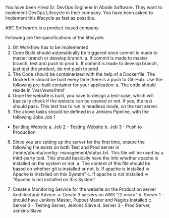 You have been Hired Sr. DevOps Engineer in Abode Software. They want to implement DevOps Lifecycle in their company. You have been asked to implement this lifecycle as fast as possible.

ABC Software’s is a product-based company

Following are the specifications of the lifecycle:

1. Git Workflow has to be implemented
2. Code Build should automatically be triggered once commit is made to master branch or develop branch.
    a. If commit is made to master branch, test and push to prod
    b. If commit is made to develop branch, just test the product, do not push to prod
3. The Code should be containerized with the help of a Dockerfile. The Dockerfile should be built every time there is a push to Git-Hub. Use the following pre-built container for your application:
    a. The code should reside in '/var/www/html'
4. Once the website is built, you have to design a test-case, which will basically check if the website can be opened or not. If yes, the test should pass. This test has to run in headless mode, on the test server.
5. The above tasks should be defined in a Jenkins Pipeline, with the following Jobs Job 1
- Building Website
    a. Job 2 - Testing Website
    b. Job 3 - Push to Production
6. Since you are setting up the server for the first time, ensure the following file exists on both Test and Prod server in /home/ubuntu/config- management/status.txt. This file will be used by a third-party tool. This should basically have the info whether apache is installed on the system or not.
    a. The content of this file should be based on whether git is installed or not.
    b. If apache is installed => Apache is Installed on this System"
    c. If apache is not installed => "Apache is not installed on this System"

7. Create a Monitoring Service for the website on the Production server Architectural Advice:
    a. Create 3 servers on AWS "t2.micro"
    b. Server 1 - should have Jenkins Master, Puppet Master and Nagios Installed
    c. Server 2 - Testing Server, Jenkins Slave
    d. Server 3 - Prod Server, Jenkins Slave
